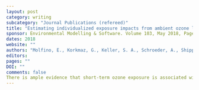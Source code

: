 ```yaml
---
layout: post
category: writing
subcategory: "Journal Publications (refereed)"
title: "Estimating individualized exposure impacts from ambient ozone levels: A synthetic information approach"
sponsor: Environmental Modelling & Software. Volume 103, May 2018, Pages 146–157
dates: 2018
website: ""
authors: "Molfino, E., Korkmaz, G., Keller, S. A., Schroeder, A., Shipp, S."
editors:
pages: ""
DOI: ""
comments: false
There is ample evidence that short-term ozone exposure is associated with increased respiratory symptoms. Many studies, however, aggregate the population, activities, or concentration levels of the pollutant across space and/or time, failing to capture critical variations in the exposure levels. We couple spatiotemporal air quality estimates of ozone with a synthetic information model of the Houston Metropolitan Area, allowing us to attach exposure levels to individuals based on exact times, geo-locations, and microenvironments of activities. Several scenarios of the model are run at different levels of resolution. When we maintain the spatiotemporal resolution of the data, the proportion of the population that experiences sharp increases in short-term exposure increases substantially. This can be particularly important if experienced by sensitive populations given the increased risk for adverse health effects. We find that individuals in the same zip code, neighborhood, and even household have varying levels of exposure.
---
```

